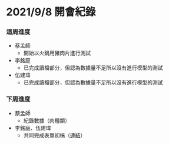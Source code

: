 # 2021/9/8 開會紀錄
### 這周進度

- 蔡孟師
    - 開始以火鍋用豬肉片進行測試
- 李銘庭 
    - 已完成讀檔部分，但認為數據量不足所以沒有進行模型的測試
- 伍建瑋 
    - 已完成讀檔部分，但認為數據量不足所以沒有進行模型的測試
    
   
### 下周進度

- 蔡孟師
    - 紀錄數據（肉種類）
- 李銘庭、伍建瑋
    - 共同完成表單初稿（[連結](https://docs.google.com/forms/d/1nMX9wk7Jlh3vkzMQUgvVwGoF1He2164GDjPv3q_9AbM/edit?usp=sharing)）